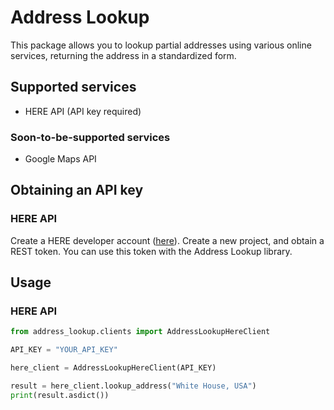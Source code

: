 # Address Lookup

This package allows you to lookup partial addresses using various online services, returning the address in a standardized form.

## Supported services

 - HERE API (API key required)

### Soon-to-be-supported services

 - Google Maps API

## Obtaining an API key

### HERE API

Create a HERE developer account ([here](https://developer.here.com)). Create a new project, and obtain a REST token. You can use this token with the Address Lookup library.

## Usage

### HERE API

```python
from address_lookup.clients import AddressLookupHereClient

API_KEY = "YOUR_API_KEY"

here_client = AddressLookupHereClient(API_KEY)

result = here_client.lookup_address("White House, USA")
print(result.asdict())
```